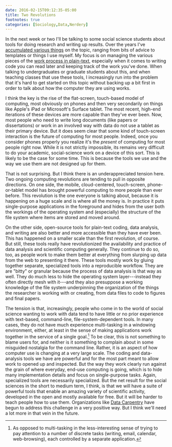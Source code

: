 ```yaml
---
date: 2016-02-15T09:12:35-05:00
title: Two Revolutions
footnotes: true
categories: [Sociology,Data,Nerdery]
---
```


In the next week or two I'll be talking to some social science
students about tools for doing research and writing up results. Over
the years I've
[accumulated various things](http://kieranhealy.org/resources/) on the
topic, ranging from bits of advice to templates or things I use
myself. My focus is on managing the various pieces of the
[work process in plain-text](http://kieranhealy.org/blog/archives/2014/01/23/plain-text/),
especially when it comes to writing code you can read later and
keeping track of the work you've done. When talking to undergraduates
or graduate students about this, and when teaching classes that use
these tools, I increasingly run into the problem that it's hard to get
started on this topic without backing up a bit first in order to talk
about how the computer they are using works.

I think the key is the rise of the flat-screen, touch-based model of
computing, most obviously on phones and then very secondarily on
things like Apple's iPad or Microsoft's Surface tablet. The most
recent, high-end iterations of these devices are more capable than
they've ever been. Now, most people who need to write long documents
(like papers or dissertations) or work in an involved way with data do
not use a tablet as their primary device. But it does seem clear that
some kind of touch-screen interaction is the future of computing for
most people. Indeed, once you consider phones properly you realize
it's the _present_ of computing for most people right now. While it is
not strictly impossible, its remains very difficult to do your
academic, social-science work on a device of this sort. This is likely
to be the case for some time. This is because the tools we use and the
way we use them are not designed up for them.

That is not surprising. But I think there is an underappreciated
tension here. Two ongoing computing revolutions are tending to pull in
opposite directions. On one side, the mobile, cloud-centered,
touch-screen, phone-or-tablet model has brought powerful computing to
more people than ever before. This revolution is the one everyone is
talking about, because it is happening on a huge scale and is where
all the money is. In practice it puts single-purpose applications in the
foreground and hides from the user both the workings of the operating
system and (especially) the structure of the file system where items
are stored and moved around.

On the other side, open-source tools for plain-text coding, data
analysis, and writing are also better and more accessible than they
have ever been. This has happened on a smaller scale than the first
revolution, of course. But still, these tools really have
revolutionized the availability and practice of data analysis and
scientific computing generally. They continue to do so, too, as people
work to make them better at everything from slurping up data from the
web to presenting it there. These tools mostly work by gluing together
separate, specialized tools into a reproducible workflow. They are are
"bitty" or granular because the process of data analysis is that way
as well. They do much less to hide the operating system
layer---instead they often directly mesh with it---and they also
presuppose a working knowledge of the file system underpinning the
organization of the things the researcher is working with or creating,
from data files to code to figures and final papers.

The tension is that, increasingly, people who come in to the world of
social science wanting to work with data tend to have little or no
prior experience with text-based, command-line, file-system-dependent
tools. In many cases, they do not have much experience multi-tasking
in a windowing environment, either, at least in the sense of making
applications work together in the service of a single goal.[^1] To be
clear, this is not something to blame users for, and neither is it
something to complain about in some misguided nostalgia for the
command line. Rather, it is an aspect of how computer use is changing
at a very large scale. The coding and data-analysis tools we have are
powerful and for the most part meant to allow work to opened up and
inspected. But the way they work clearly run against the grain of
where everyday, end-use computing is going, which is to hide many
implementation details and focus on single-purpose tasks. Again,
specialized tools are necessarily specialized. But the net result for
the social sciences in the short to medium term, I think, is that we
will have a suite of powerful tools that enable an amazing variety of
scientific activity, developed in the open and mostly available for
free. But it will be harder to teach people how to use them.
Organizations like [Data Carpentry](http://www.datacarpentry.org) have
begun to address this challenge in a very positive way. But I think
we'll need a lot more in that vein in the future.

[^1]: As opposed to multi-tasking in the less-interesting sense of trying to pay attention to a number of discrete tasks (writing, email, calendar, web-browsing), each controlled by a separate application.
